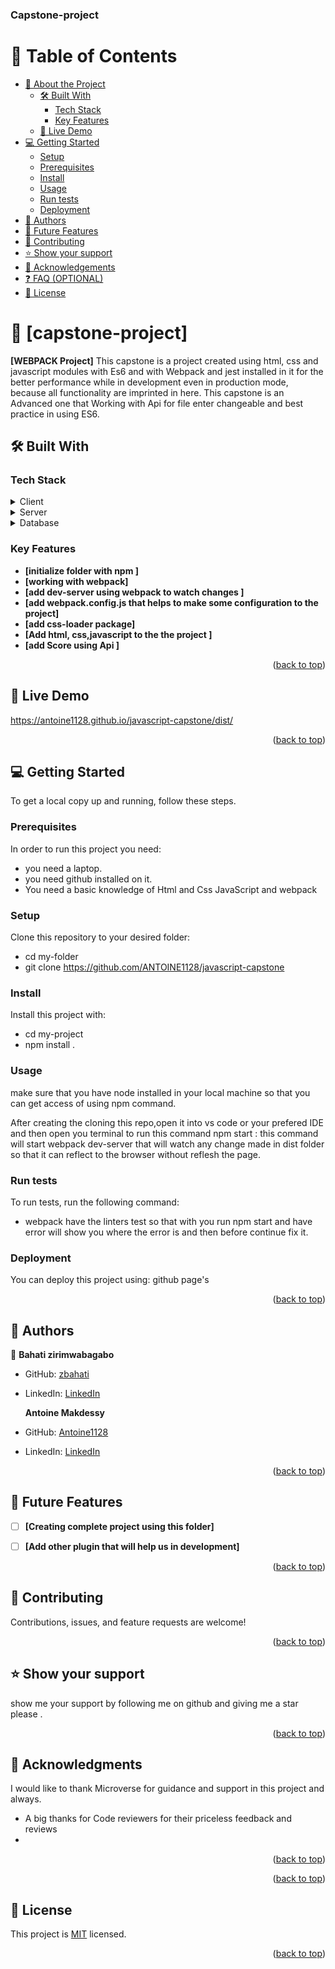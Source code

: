<a name="readme-top"></a>

  <h3><b>Capstone-project</b></h3>

</div>

<!-- TABLE OF CONTENTS -->

# 📗 Table of Contents

- [📖 About the Project](#about-project)
  - [🛠 Built With](#built-with)
    - [Tech Stack](#tech-stack)
    - [Key Features](#key-features)
  - [🚀 Live Demo](#live-demo)
- [💻 Getting Started](#getting-started)
  - [Setup](#setup)
  - [Prerequisites](#prerequisites)
  - [Install](#install)
  - [Usage](#usage)
  - [Run tests](#run-tests)
  - [Deployment](#triangular_flag_on_post-deployment)
- [👥 Authors](#authors)
- [🔭 Future Features](#future-features)
- [🤝 Contributing](#contributing)
- [⭐️ Show your support](#support)
- [🙏 Acknowledgements](#acknowledgements)
- [❓ FAQ (OPTIONAL)](#faq)
- [📝 License](#license)

<!-- PROJECT DESCRIPTION -->

# 📖 [capstone-project] <a name="about-project"></a>

**[WEBPACK Project]**
  This capstone  is a project created using html, css and javascript modules with Es6 and  with Webpack and jest installed in it for the better performance while in development even in production mode, because all functionality are imprinted   in here. This capstone is an Advanced one that Working with Api  for file enter changeable and best practice in using ES6.
## 🛠 Built With <a name="built-with"></a>

### Tech Stack <a name="tech-stack"></a>



<details>
  <summary>Client</summary>
  <ul>
    <li><a href="">HTML5</a></li>
    <li><a href="">CSS3</a></li>
    <li><a href="">Modern JavaScript ES6 modules</a></li>
  </ul>
</details>

<details>
  <summary>Server</summary>
  <ul>
    <li><a href="">n/a</a></li>
  </ul>
</details>

<details>
<summary>Database</summary>
  <ul>
    <li><a href="/">n/a</a></li>
  </ul>
</details>

<!-- Features -->

### Key Features <a name="key-features"></a>


- **[initialize folder with npm ]**
- **[working with webpack]**
- **[add dev-server using webpack to watch changes ]**
- **[add webpack.config.js that helps to make some configuration to the project]**
- **[add css-loader package]**
- **[Add html, css,javascript to the the project ]**
- **[add Score using Api ]**






<p align="right">(<a href="#readme-top">back to top</a>)</p>

<!-- LIVE DEMO -->

## 🚀 Live Demo <a name="live-demo"></a>

 <p><a href="#">https://antoine1128.github.io/javascript-capstone/dist/ </a></p>

<p align="right">(<a href="#readme-top" >back to top</a>)</p>

<!-- GETTING STARTED -->

## 💻 Getting Started <a name="getting-started"></a>


To get a local copy up and running, follow these steps.

### Prerequisites

In order to run this project you need:
- you need a laptop.
- you need github installed on it.
- You need a basic knowledge of Html and Css  JavaScript and webpack


### Setup

Clone this repository to your desired folder:
- cd my-folder
- git clone https://github.com/ANTOINE1128/javascript-capstone


### Install

Install this project with:


- cd my-project
- npm install .


### Usage
make sure that you have node installed  in your local machine so that you can get access of using npm command.

After creating the cloning this repo,open it into vs code or your prefered IDE and then   open you terminal to  run this command
npm start : this command will start webpack dev-server that will watch any change made in dist folder so that it can reflect to the browser without reflesh the page.



### Run tests

To run tests, run the following command:

- webpack have the linters test so that with you run npm start and have error will show you where the error is and then before continue fix it.

### Deployment

You can deploy this project using: github page's


<p align="right">(<a href="#readme-top">back to top</a>)</p>

<!-- AUTHORS -->

## 👥 Authors <a name="authors"></a>



👤 **Bahati zirimwabagabo**

- GitHub: [zbahati](https://github.com/zbahati)
- LinkedIn: [LinkedIn](https://www.linkedin.com/in/zirimwabagabo-bahati)

  **Antoine  Makdessy**

- GitHub: [Antoine1128](https://github.com/Antoine1128)
- LinkedIn: [LinkedIn]( https://www.linkedin.com/in/antoine-makdessy/)


<p align="right">(<a href="#readme-top">back to top</a>)</p>

<!-- FUTURE FEATURES -->

## 🔭 Future Features <a name="future-features"></a>


- [ ] **[Creating complete project using this folder]**
- [ ] **[Add other plugin that will help us in development]**


<p align="right">(<a href="#readme-top">back to top</a>)</p>

<!-- CONTRIBUTING -->

## 🤝 Contributing <a name="contributing"></a>

Contributions, issues, and feature requests are welcome!


<p align="right">(<a href="#readme-top">back to top</a>)</p>

<!-- SUPPORT -->

## ⭐️ Show your support <a name="support"></a>


show me your support by following me on github and giving me a star please .

<p align="right">(<a href="#readme-top">back to top</a>)</p>

<!-- ACKNOWLEDGEMENTS -->

## 🙏 Acknowledgments <a name="acknowledgements"></a>

I would like to thank Microverse for guidance and support in this project and always.
- A big thanks for Code reviewers for their priceless feedback and reviews
-  
<p align="right">(<a href="#readme-top">back to top</a>)</p>



<p align="right">(<a href="#readme-top">back to top</a>)</p>

<!-- LICENSE -->

## 📝 License <a name="license"></a>
This project is [MIT](./license.md) licensed.



<p align="right">(<a href="#readme-top">back to top</a>)</p>
